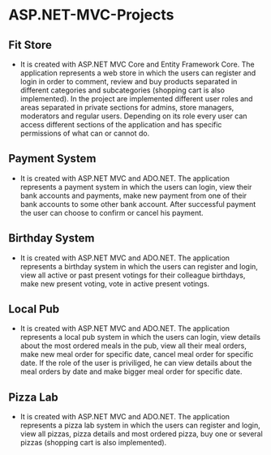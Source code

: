 # ASP.NET-MVC-Projects

## Fit Store
- It is created with ASP.NET MVC Core and Entity Framework Core. The application represents a web store in which the users can register and login in order to comment, review and buy products separated in different categories and subcategories (shopping cart is also implemented). In the project are implemented different user roles and areas separated in private sections for admins, store managers, moderators and regular users. Depending on its role every user can access different sections of the application and has specific permissions of what can or cannot do.

## Payment System
- It is created with ASP.NET MVC and ADO.NET. The application represents a payment system in which the users can login, view their bank accounts and payments, make new payment from one of their bank accounts to some other bank account. After successful payment the user can choose to confirm or cancel his payment.

## Birthday System
- It is created with ASP.NET MVC and ADO.NET. The application represents a birthday system in which the users can register and login, view all active or past present votings for their colleague birthdays, make new present voting, vote in active present votings. 

## Local Pub
- It is created with ASP.NET MVC and ADO.NET. The application represents a local pub system in which the users can login, view details about the most ordered meals in the pub, view all their meal orders, make new meal order for specific date, cancel meal order for specific date. If the role of the user is priviliged, he can view details about the meal orders by date and make bigger meal order for specific date.

## Pizza Lab
- It is created with ASP.NET MVC and ADO.NET. The application represents a pizza lab system in which the users can register and login, view all pizzas, pizza details and most ordered pizza, buy one or several pizzas (shopping cart is also implemented). 
